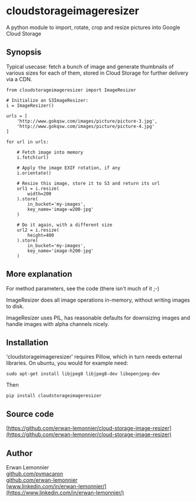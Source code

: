 # cloudstorageimageresizer

A python module to import, rotate, crop and resize pictures into Google Cloud Storage

## Synopsis

Typical usecase: fetch a bunch of image and generate thumbnails of various
sizes for each of them, stored in Cloud Storage for further delivery via a CDN.

```
from cloudstorageimageresizer import ImageResizer

# Initialize an S3ImageResizer:
i = ImageResizer()

urls = [
    'http://www.gokqsw.com/images/picture/picture-3.jpg',
    'http://www.gokqsw.com/images/picture/picture-4.jpg'
]

for url in urls:

    # Fetch image into memory
    i.fetch(url)

    # Apply the image EXIF rotation, if any
    i.orientate()

    # Resize this image, store it to S3 and return its url
    url1 = i.resize(
        width=200
    ).store(
        in_bucket='my-images',
        key_name='image-w200-jpg'
    )

    # Do it again, with a different size
    url2 = i.resize(
        height=400
    ).store(
        in_bucket='my-images',
        key_name='image-h200-jpg'
    )
```

## More explanation

For method parameters, see the code (there isn't much of it ;-)

ImageResizer does all image operations in-memory, without writing images to
disk.

ImageResizer uses PIL, has reasonable defaults for downsizing images and
handle images with alpha channels nicely.

## Installation

'cloudstorageimageresizer' requires Pillow, which in turn needs external
libraries.  On ubuntu, you would for example need:

```
sudo apt-get install libjpeg8 libjpeg8-dev libopenjpeg-dev
```

Then

```
pip install cloudstorageimageresizer
```

## Source code

[https://github.com/erwan-lemonnier/cloud-storage-image-resizer](https://github.com/erwan-lemonnier/cloud-storage-image-resizer)

## Author

Erwan Lemonnier<br/>
[github.com/pymacaron](https://github.com/pymacaron)</br>
[github.com/erwan-lemonnier](https://github.com/erwan-lemonnier)<br/>
[www.linkedin.com/in/erwan-lemonnier/](https://www.linkedin.com/in/erwan-lemonnier/)